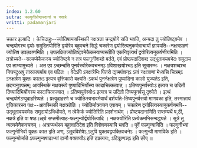 ```yaml
---
index: 1.2.60
sutra: फल्गुनीप्रोष्ठपदानां च नक्षत्रे
vritti: padamanjari
---
```


 चकार इत्यादि । केचिदाहुः--ज्योतिषामावस्थिकी नक्षत्रता चन्द्रयोगे सति भवति, अन्यदा तु ज्योतिष्ट्वमेव । चन्द्रयोगश्च द्वयोः समुदितयोरिति द्वयोरेव बहुवचने सिद्धे चकारेण द्वयोरित्यनुकर्षन्नाचार्यो ज्ञापयति--नक्षत्रग्रहणं ज्योतिष उपलक्षणमिति । उपलक्षितज्योतिष्ट्वमेकैकस्याप्यस्तीति एकनिवृत्यर्थं द्वयोरित्यनुकर्षणीयमिति । तत्रोच्यते--सत्यप्येकैकस्य ज्योतिष्ट्वे न तत्र फल्गुनीशब्दो वर्तते, एवं प्रोष्ठपदादिशब्द उद्भूतावयवभेदः समुदाय एव ताभ्यामुच्यते । अत एव ऽच्छन्दसि पुनर्वस्वोरेकवचनम्ऽ ऽविशाखयोश्चऽ इति सूत्रारम्भः । नक्षत्रशब्दश्च निघण्टुअषु तारकापर्याय एव पठितः । वेदेऽपि ऽनक्षत्रेभिः पितरो द्यामपंशन्ऽ ऽत्वं नक्षत्राणां मेध्यसि चित्रम्ऽ ऽनक्षत्रेण युक्तः कालःऽ इत्यत्र वृत्तिकारो वक्ष्यति-ऽकथं पुनर्नक्षत्रेण पुष्यादिना कालो युज्यतेऽ इति, तदप्यनुपपन्नम्; आवस्थिके नक्षत्ररूपे पुष्यादिभिर्योस्य कादाचित्कत्वात् । ऽतिष्यपुनर्वस्वोःऽ इत्यत्र च उदितौ तिष्यादिभिर्योगस्य कादाचित्कत्वात् । ऽतिष्यपुर्वस्वोःऽ इत्यत्र च उदितौ तिष्यपुनर्वसू दृश्येते । इत्थं चन्द्रयोगेऽप्युदाहरिष्यते । प्रत्युदाहरणे च ज्योतिःस्वभावमेवार्थं दर्शयति-तिष्यपुनर्वसवो माणवका इति, तस्मान्नायं वृत्तिकारस्य पक्षः--आवस्थिकी नक्षत्रतेति । ज्योतिर्मात्रवचन एवायम् । चकारेण द्वयोरित्यस्यानुकर्षणमपि--उद्भूतावयवभेदः समुदायोऽभिधीयते, न त्वेकैकं ज्योतिरिति प्रदर्शनार्थम् । प्रोष्टपदानामिति सप्तम्यर्थे ष,ठी, नक्षत्रे इति वा षष्ठ।ल्र्थे सप्तमीत्याह-फल्गुन्योर्द्वयोरित्यादि । नक्षत्रयोरिति प्रत्येकमभिसम्बद्ध्यते । सूत्रे तु व्यत्ययेनैकवचनम् । अत्राप्यर्थस्य बहुत्वातिदेश इति विशेषणस्यापि भवति । पूर्वे फल्गुन्याविति । फल्गुनीभ्यां फल्गुनीभिर्वा युक्तः काल इति अण्, ऽलुबविशेषेऽ,ऽलुपि युक्तवद्व्यक्तिवचनेऽ । फल्गुन्यौ माणविके इति । फल्गुन्योर्जाते ऽफल्गुन्यषाढाभ्यां टानौ वक्तव्यौऽ इति टप्रत्ययः, ऽटिड्ढाणञ्ऽ इति ङीप् ॥